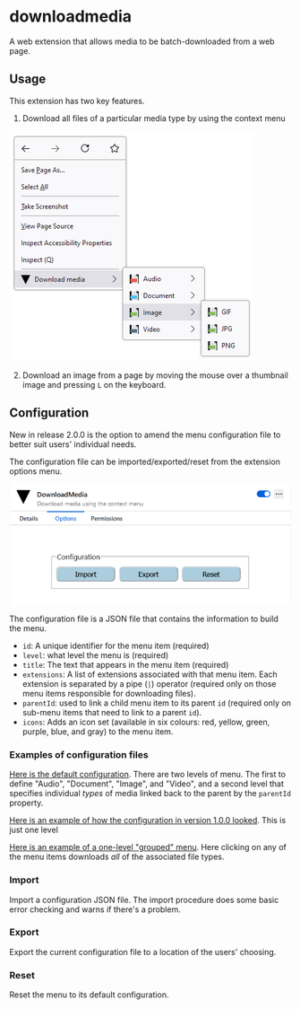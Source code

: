 # downloadmedia

A web extension that allows media to be batch-downloaded from a web page.

## Usage

This extension has two key features.

1) Download all files of a particular media type by using the context menu

![Screenshot of menu](https://github.com/andywillis/downloadmedia/blob/main/documentation/screenshot.png)

2) Download an image from a page by moving the mouse over a thumbnail image and pressing `L` on the keyboard.

## Configuration

New in release 2.0.0 is the option to amend the menu configuration file to better suit users' individual needs.

The configuration file can be imported/exported/reset from the extension options menu.

![Screenshot of menu](https://github.com/andywillis/downloadmedia/blob/main/documentation/screenshot2.png)

The configuration file is a JSON file that contains the information to build the menu.

- `id`: A unique identifier for the menu item (required)
- `level`: what level the menu is (required)
- `title`: The text that appears in the menu item (required)
- `extensions`: A list of extensions associated with that menu item. Each extension is separated by a pipe (`|`) operator (required only on those menu items responsible for downloading files).
- `parentId`: used to link a child menu item to its parent `id` (required only on sub-menu items that need to link to a parent `id`).
- `icons`: Adds an icon set (available in six colours: red, yellow, green, purple, blue, and gray) to the menu item.

### Examples of configuration files

[Here is the default configuration](https://github.com/andywillis/downloadmedia/blob/main/documentation/configuration-examples/default.json). There are two levels of menu. The first to define "Audio", "Document", "Image", and "Video", and a second level that specifies individual _types_ of media linked back to the parent by the `parentId` property.

[Here is an example of how the configuration in version 1.0.0 looked](https://github.com/andywillis/downloadmedia/blob/main/documentation/configuration-examples/version1.json). This is just one level

[Here is an example of a one-level "grouped" menu](https://github.com/andywillis/downloadmedia/blob/main/documentation/configuration-examples/grouped.json). Here clicking on any of the menu items downloads _all_ of the associated file types.

### Import

Import a configuration JSON file. The import procedure does some basic error checking and warns if there's a problem.

### Export

Export the current configuration file to a location of the users' choosing.

### Reset

Reset the menu to its default configuration.
